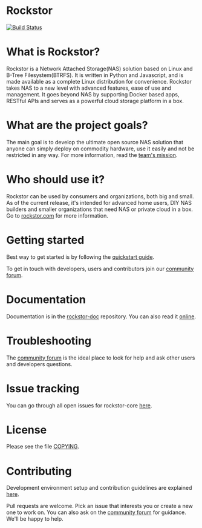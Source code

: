 # Rockstor

[![Build Status](http://192.195.81.208:22082/buildStatus/icon?job=build-rockstor-core)](http://192.195.81.208:22082/job/build-rockstor-core)

# What is Rockstor?

Rockstor is a Network Attached Storage(NAS) solution based on Linux and B-Tree
Filesystem(BTRFS). It is written in Python and Javascript, and is made
available as a complete Linux distribution for convenience. Rockstor takes NAS
to a new level with advanced features, ease of use and management. It goes
beyond NAS by supporting Docker based apps, RESTful APIs and serves as a
powerful cloud storage platform in a box.

# What are the project goals?

The main goal is to develop the ultimate open source NAS solution that anyone can
simply deploy on commodity hardware, use it easily and not be restricted in any
way. For more information, read the [team's
mission](http://rockstor.com/about-us.html).

# Who should use it?

Rockstor can be used by consumers and organizations, both big and small. As of
the current release, it's intended for advanced home users, DIY NAS builders
and smaller organizations that need NAS or private cloud in a box. Go to
[rockstor.com](http://rockstor.com) for more information.

# Getting started

Best way to get started is by following the [quickstart
guide](http://rockstor.com/docs/quickstart.html).

To get in touch with developers, users and contributors join our
[community forum](http://forum.rockstor.com).

# Documentation

Documentation is in the
[rockstor-doc](https://github.com/rockstor/rockstor-doc) repository. You can also read it
[online](http://rockstor.com/docs).

# Troubleshooting

The [community forum](http://forum.rockstor.com) is the ideal place to look for
help and ask other users and developers questions.

# Issue tracking

You can go through all open issues for rockstor-core
[here](https://github.com/rockstor/rockstor-core/issues).

# License

Please see the file [COPYING](https://github.com/rockstor/rockstor-core/blob/master/COPYING).

# Contributing

Development environment setup and contribution guidelines are explained
[here](http://rockstor.com/docs/contribute.html).

Pull requests are welcome. Pick an issue that interests you or create a new one
to work on. You can also ask on the [community forum](http://forum.rockstor.com) for
guidance. We'll be happy to help.
